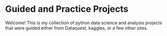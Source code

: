 # Guided and Practice Projects

Welcome! This is my collection of python data science and analysis projects that were guided either from Dataquest, kaggles, or a few other sites.
